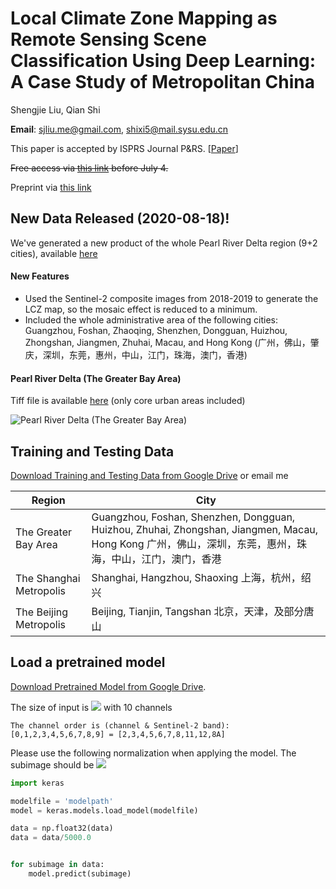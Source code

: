 # Local Climate Zone Mapping as Remote Sensing Scene Classification Using Deep Learning: A Case Study of Metropolitan China
Shengjie Liu, Qian Shi

**Email**: sjliu.me@gmail.com, shixi5@mail.sysu.edu.cn

This paper is accepted by ISPRS Journal P&RS. [[Paper](https://doi.org/10.1016/j.isprsjprs.2020.04.008)]

~~Free access via [this link](https://authors.elsevier.com/a/1b3tE3I9x1cg3y) before July 4.~~

Preprint via [this link](https://sjliu.me/lcz/lcz_isprs_preprint.pdf)

## New Data Released (2020-08-18)!
We've generated a new product of the whole Pearl River Delta region (9+2 cities), available [here](https://sjliu.me/lcz/data/release_lcz_prd_v20200818.zip)

#### New Features

- Used the Sentinel-2 composite images from 2018-2019 to generate the LCZ map, so the mosaic effect is reduced to a minimum. 
- Included the whole administrative area of the following cities: Guangzhou, Foshan, Zhaoqing, Shenzhen, Dongguan, Huizhou, Zhongshan, Jiangmen, Zhuhai, Macau, and Hong Kong (广州，佛山，肇庆，深圳，东莞，惠州，中山，江门，珠海，澳门，香港) 

#### Pearl River Delta (The Greater Bay Area)
Tiff file is available [here](https://sjliu.me/lcz/data/release_lcz_prd.zip) (only core urban areas included)

![Pearl River Delta (The Greater Bay Area)](/data/lczmap_prd.png)


## Training and Testing Data
[Download Training and Testing Data from Google Drive](https://drive.google.com/open?id=1gqb3lDMcd3XpTYSbz6g6cFwRHrSfyLfY) or email me

| Region  | City  | 
|---|---|
|  The Greater Bay Area |  Guangzhou, Foshan, Shenzhen, Dongguan, Huizhou, Zhuhai, Zhongshan, Jiangmen, Macau, Hong Kong 广州，佛山，深圳，东莞，惠州，珠海，中山，江门，澳门，香港 |
| The Shanghai Metropolis  | Shanghai, Hangzhou, Shaoxing 上海，杭州，绍兴 |  
| The Beijing Metropolis  |  Beijing, Tianjin, Tangshan 北京，天津，及部分唐山 |


## Load a pretrained model
[Download Pretrained Model from Google Drive](https://drive.google.com/open?id=1iVKRaWvxu5RFjjCHyThP-G8BpTf5HOcG).

The size of input is <img src="https://render.githubusercontent.com/render/math?math=64\times 64"> with 10 channels

```
The channel order is (channel & Sentinel-2 band):
[0,1,2,3,4,5,6,7,8,9] = [2,3,4,5,6,7,8,11,12,8A]
```



Please use the following normalization when applying the model.
The subimage should be <img src="https://render.githubusercontent.com/render/math?math=64\times 64 \times Channel">
``` python
import keras 

modelfile = 'modelpath'
model = keras.models.load_model(modelfile)

data = np.float32(data)
data = data/5000.0


for subimage in data:
    model.predict(subimage)
```




